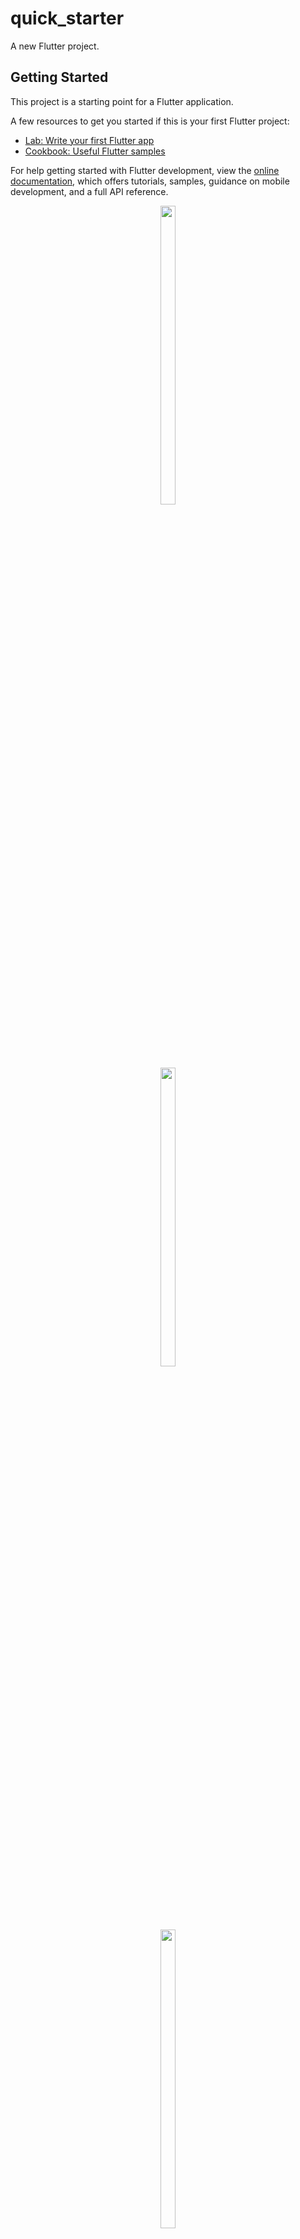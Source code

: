 # quick_starter

A new Flutter project.

## Getting Started

This project is a starting point for a Flutter application.

A few resources to get you started if this is your first Flutter project:

- [Lab: Write your first Flutter app](https://docs.flutter.dev/get-started/codelab)
- [Cookbook: Useful Flutter samples](https://docs.flutter.dev/cookbook)

For help getting started with Flutter development, view the
[online documentation](https://docs.flutter.dev/), which offers tutorials,
samples, guidance on mobile development, and a full API reference.

<p align="center">
<img src="https://github.com/Yash-978/quick_starter/assets/147479013/8477bd92-df43-48b7-b93d-747246a668d6" width=22% height=35%>
</p>

<p align="center">
<img src="https://github.com/Yash-978/quick_starter/assets/147479013/60ce13f7-3a5c-4f64-afc1-f0c1536f9619" width=22% height=35%>
</p>

<p align="center">
<img src="https://github.com/Yash-978/quick_starter/assets/147479013/763f7413-49f0-4637-ba76-5c8145f3079a" width=22% height=35%>
</p>
